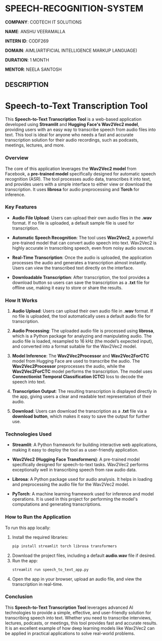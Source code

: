 # SPEECH-RECOGNITION-SYSTEM

**COMPANY**: CODTECH IT SOLUTIONS

**NAME**: ANSHU VEERAMALLA

**INTERN ID**: CODF269

**DOMAIN**: AIML(ARTIFICIAL INTELLIGENCE MARKUP LANGUAGE)

**DURATION**: 1 MONTH

**MENTOR**: NEELA SANTOSH

## DESCRIPTION

# Speech-to-Text Transcription Tool

This **Speech-to-Text Transcription Tool** is a web-based application developed using **Streamlit** and **Hugging Face's Wav2Vec2 model**, providing users with an easy way to transcribe speech from audio files into text. This tool is ideal for anyone who needs a fast and accurate transcription solution for their audio recordings, such as podcasts, meetings, lectures, and more.

### **Overview**

The core of this application leverages the **Wav2Vec2 model** from Facebook, a **pre-trained model** specifically designed for automatic speech recognition (ASR). The tool processes audio data, transcribes it into text, and provides users with a simple interface to either view or download the transcription. It uses **librosa** for audio preprocessing and **Torch** for inference.

### **Key Features**

- **Audio File Upload**: Users can upload their own audio files in the **.wav** format. If no file is uploaded, a default sample file is used for transcription.
  
- **Automatic Speech Recognition**: The tool uses **Wav2Vec2**, a powerful pre-trained model that can convert audio speech into text. Wav2Vec2 is highly accurate in transcribing speech, even from noisy audio sources.

- **Real-Time Transcription**: Once the audio is uploaded, the application processes the audio and generates a transcription almost instantly. Users can view the transcribed text directly on the interface.

- **Downloadable Transcription**: After transcription, the tool provides a download button so users can save the transcription as a **.txt** file for offline use, making it easy to store or share the results.

### **How It Works**

1. **Audio Upload**: Users can upload their own audio file in **.wav** format. If no file is uploaded, the tool automatically uses a default audio file for transcription. 
   
2. **Audio Processing**: The uploaded audio file is processed using **librosa**, which is a Python package for analyzing and manipulating audio. The audio file is loaded, resampled to 16 kHz (the model’s expected input), and converted into a format suitable for the Wav2Vec2 model.

3. **Model Inference**: The **Wav2Vec2Processor** and **Wav2Vec2ForCTC** model from Hugging Face are used to transcribe the audio. The **Wav2Vec2Processor** preprocesses the audio, while the **Wav2Vec2ForCTC** model performs the transcription. The model uses **Connectionist Temporal Classification (CTC)** loss to decode the speech into text.

4. **Transcription Output**: The resulting transcription is displayed directly in the app, giving users a clear and readable text representation of their audio.

5. **Download**: Users can download the transcription as a **.txt** file via a **download button**, which makes it easy to save the output for further use.

### **Technologies Used**

- **Streamlit**: A Python framework for building interactive web applications, making it easy to deploy the tool as a user-friendly application.

- **Wav2Vec2 (Hugging Face Transformers)**: A pre-trained model specifically designed for speech-to-text tasks. Wav2Vec2 performs exceptionally well in transcribing speech from raw audio data.

- **Librosa**: A Python package used for audio analysis. It helps in loading and preprocessing the audio file for the Wav2Vec2 model.

- **PyTorch**: A machine learning framework used for inference and model operations. It is used in this project for performing the model's computations and generating transcriptions.

### **How to Run the Application**

To run this app locally:
1. Install the required libraries:
   ```bash
   pip install streamlit torch librosa transformers
   ```
2. Download the project files, including a default **audio.wav** file if desired.
3. Run the app:
   ```bash
   streamlit run speech_to_text_app.py
   ```
4. Open the app in your browser, upload an audio file, and view the transcription in real-time.

### **Conclusion**

This **Speech-to-Text Transcription Tool** leverages advanced AI technologies to provide a simple, effective, and user-friendly solution for transcribing speech into text. Whether you need to transcribe interviews, lectures, podcasts, or meetings, this tool provides fast and accurate results. It is an excellent example of how deep learning models like Wav2Vec2 can be applied in practical applications to solve real-world problems.
